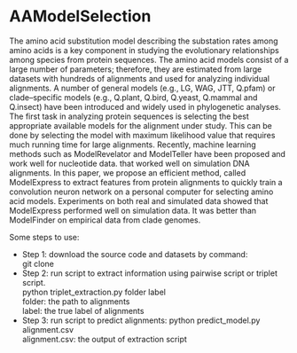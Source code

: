 # AAModelSelection
The amino acid substitution model describing the substation rates among amino acids is a key component in studying the evolutionary relationships among species from protein sequences.  The amino acid models consist of a large number of parameters; therefore, they are estimated from large datasets with hundreds of alignments and used for analyzing individual alignments. A number of general models (e.g., LG, WAG, JTT, Q.pfam) or clade–specific models (e.g., Q.plant, Q.bird, Q.yeast, Q.mammal and Q.insect) have been introduced and widely used in phylogenetic analyses. The first task in analyzing protein sequences is selecting the best appropriate available models for the alignment under study. This can be done by selecting the model with maximum likelihood value that requires much running time for large alignments. Recently, machine learning methods such as ModelRevelator and ModelTeller have been proposed and work well for nucleotide data. that worked well on simulation DNA alignments. In this paper, we propose an efficient method, called ModelExpress to extract features from protein alignments to quickly train a convolution neuron network on a personal computer for selecting amino acid models. Experiments on both real and simulated data showed that ModelExpress performed well on simulation data. It was better than ModelFinder on empirical data from clade genomes.

Some steps to use:
- Step 1: download the source code and datasets by command:\
  git clone
- Step 2: run script to extract information using pairwise script or triplet script.\
  python triplet_extraction.py folder label\
  folder: the path to alignments\
  label: the true label of alignments
- Step 3: run script to predict alignments:
  python predict_model.py alignment.csv\
  alignment.csv: the output of extraction script

